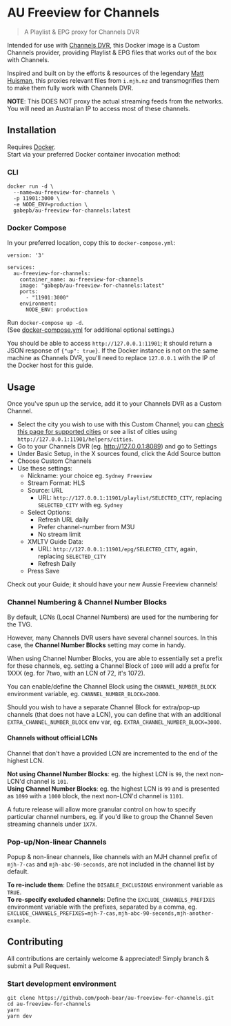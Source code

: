 # AU Freeview for Channels
> A Playlist & EPG proxy for Channels DVR

Intended for use with [Channels DVR](https://getchannels.com/dvr-server/), this Docker image is a Custom Channels provider, providing Playlist & EPG files that works out of the box with Channels.  

Inspired and built on by the efforts & resources of the legendary [Matt Huisman](https://www.matthuisman.nz), this proxies relevant files from `i.mjh.nz` and transmogrifies them to make them fully work with Channels DVR.

**NOTE**: This DOES NOT proxy the actual streaming feeds from the networks. You will need an Australian IP to access most of these channels.

## Installation
Requires [Docker](http://docker.com).  
Start via your preferred Docker container invocation method:

### CLI
```
docker run -d \
  --name=au-freeview-for-channels \
  -p 11901:3000 \
  -e NODE_ENV=production \
  gabepb/au-freeview-for-channels:latest
```

### Docker Compose
In your preferred location, copy this to `docker-compose.yml`:
```
version: '3'

services:
  au-freeview-for-channels:
    container_name: au-freeview-for-channels
    image: "gabepb/au-freeview-for-channels:latest"
    ports:
      - "11901:3000"
    environment:
      NODE_ENV: production
```  
Run `docker-compose up -d`.  
(See [docker-compose.yml](https://github.com/pooh-bear/au-freeview-for-channels/blob/main/docker-compose.yml) for additional optional settings.)  
  

You should be able to access `http://127.0.0.1:11901`; it should return a JSON response of `{"up": true}`. If the Docker instance is not on the same machine as Channels DVR, you'll need to replace `127.0.0.1` with the IP of the Docker host for this guide.

## Usage
Once you've spun up the service, add it to your Channels DVR as a Custom Channel.  

- Select the city you wish to use with this Custom Channel; you can [check this page for supported cities](https://i.mjh.nz/au/) or see a list of cities using `http://127.0.0.1:11901/helpers/cities`.
- Go to your Channels DVR (eg. http://127.0.0.1:8089) and go to Settings
- Under Basic Setup, in the X sources found, click the Add Source button
- Choose Custom Channels
- Use these settings:
  - Nickname: your choice eg. `Sydney Freeview`
  - Stream Format: HLS
  - Source: URL
    - URL: `http://127.0.0.1:11901/playlist/SELECTED_CITY`, replacing `SELECTED_CITY` with eg. `Sydney`
  - Select Options:
    - Refresh URL daily
    - Prefer channel-number from M3U
    - No stream limit
  - XMLTV Guide Data:
    - URL: `http://127.0.0.1:11901/epg/SELECTED_CITY`, again, replacing `SELECTED_CITY`
    - Refresh Daily
  - Press Save

Check out your Guide; it should have your new Aussie Freeview channels!

### Channel Numbering & Channel Number Blocks
By default, LCNs (Local Channel Numbers) are used for the numbering for the TVG.  

However, many Channels DVR users have several channel sources. In this case, the **Channel Number Blocks** setting may come in handy.

When using Channel Number Blocks, you are able to essentially set a prefix for these channels, eg. setting a Channel Block of `1000` will add a prefix for 1XXX (eg. for 7two, with an LCN of 72, it's 1072).  

You can enable/define the Channel Block using the `CHANNEL_NUMBER_BLOCK` environment variable, eg. `CHANNEL_NUMBER_BLOCK=2000`.

Should you wish to have a separate Channel Block for extra/pop-up channels (that does not have a LCN), you can define that with an additional `EXTRA_CHANNEL_NUMBER_BLOCK` env var, eg. `EXTRA_CHANNEL_NUMBER_BLOCK=3000`.

#### Channels without official LCNs
Channel that don't have a provided LCN are incremented to the end of the highest LCN.  

**Not using Channel Number Blocks**: eg. the highest LCN is `99`, the next non-LCN'd channel is `101`.  
**Using Channel Number Blocks**: eg. the highest LCN is `99` and is presented as `1099` with a `1000` block, the next non-LCN'd channel is `1101`.

A future release will allow more granular control on how to specify particular channel numbers, eg. if you'd like to group the Channel Seven streaming channels under `1X7X`.

### Pop-up/Non-linear Channels
Popup & non-linear channels, like channels with an MJH channel prefix of `mjh-7-cas` and `mjh-abc-90-seconds`, are not included in the channel list by default.  

**To re-include them**: Define the `DISABLE_EXCLUSIONS` environment variable as `TRUE`.  
**To re-specify excluded channels**: Define the `EXCLUDE_CHANNELS_PREFIXES` environment variable with the prefixes, separated by a comma, eg. `EXCLUDE_CHANNELS_PREFIXES=mjh-7-cas,mjh-abc-90-seconds,mjh-another-example`.

## Contributing
All contributions are certainly welcome & appreciated! Simply branch & submit a Pull Request.

### Start development environment
```
git clone https://github.com/pooh-bear/au-freeview-for-channels.git
cd au-freeview-for-channels
yarn
yarn dev
```
